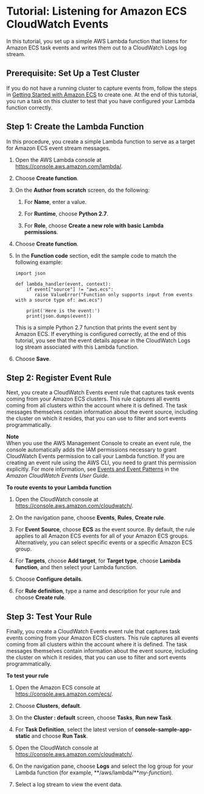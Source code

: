# Tutorial: Listening for Amazon ECS CloudWatch Events<a name="ecs_cwet"></a>

In this tutorial, you set up a simple AWS Lambda function that listens for Amazon ECS task events and writes them out to a CloudWatch Logs log stream\.

## Prerequisite: Set Up a Test Cluster<a name="cwet_step_1"></a>

If you do not have a running cluster to capture events from, follow the steps in [Getting Started with Amazon ECS](ECS_GetStarted.md) to create one\. At the end of this tutorial, you run a task on this cluster to test that you have configured your Lambda function correctly\. 

## Step 1: Create the Lambda Function<a name="cwet_step_2"></a>

In this procedure, you create a simple Lambda function to serve as a target for Amazon ECS event stream messages\. 

1. Open the AWS Lambda console at [https://console\.aws\.amazon\.com/lambda/](https://console.aws.amazon.com/lambda/)\.

1. Choose **Create function**\. 

1. On the **Author from scratch** screen, do the following:

   1. For **Name**, enter a value\. 

   1. For **Runtime**, choose **Python 2\.7**\.

   1. For **Role**, choose **Create a new role with basic Lambda permissions**\.

1. Choose **Create function**\.

1. In the **Function code** section, edit the sample code to match the following example:

   ```
   import json
   
   def lambda_handler(event, context):
       if event["source"] != "aws.ecs":
          raise ValueError("Function only supports input from events with a source type of: aws.ecs")
          
       print('Here is the event:')
       print(json.dumps(event))
   ```

   This is a simple Python 2\.7 function that prints the event sent by Amazon ECS\. If everything is configured correctly, at the end of this tutorial, you see that the event details appear in the CloudWatch Logs log stream associated with this Lambda function\.

1. Choose **Save**\.

## Step 2: Register Event Rule<a name="cwet_step_3"></a>

 Next, you create a CloudWatch Events event rule that captures task events coming from your Amazon ECS clusters\. This rule captures all events coming from all clusters within the account where it is defined\. The task messages themselves contain information about the event source, including the cluster on which it resides, that you can use to filter and sort events programmatically\. 

**Note**  
When you use the AWS Management Console to create an event rule, the console automatically adds the IAM permissions necessary to grant CloudWatch Events permission to call your Lambda function\. If you are creating an event rule using the AWS CLI, you need to grant this permission explicitly\. For more information, see [Events and Event Patterns](https://docs.aws.amazon.com/AmazonCloudWatch/latest/events/CloudWatchEventsandEventPatterns.html) in the *Amazon CloudWatch Events User Guide*\.

**To route events to your Lambda function**

1. Open the CloudWatch console at [https://console\.aws\.amazon\.com/cloudwatch/](https://console.aws.amazon.com/cloudwatch/)\.

1. On the navigation pane, choose **Events**, **Rules**, **Create rule**\.

1. For **Event Source**, choose **ECS** as the event source\. By default, the rule applies to all Amazon ECS events for all of your Amazon ECS groups\. Alternatively, you can select specific events or a specific Amazon ECS group\.

1. For **Targets**, choose **Add target**, for **Target type**, choose **Lambda function**, and then select your Lambda function\.

1. Choose **Configure details**\.

1. For **Rule definition**, type a name and description for your rule and choose **Create rule**\.

## Step 3: Test Your Rule<a name="cwet_step_4"></a>

 Finally, you create a CloudWatch Events event rule that captures task events coming from your Amazon ECS clusters\. This rule captures all events coming from all clusters within the account where it is defined\. The task messages themselves contain information about the event source, including the cluster on which it resides, that you can use to filter and sort events programmatically\. 

**To test your rule**

1. Open the Amazon ECS console at [https://console\.aws\.amazon\.com/ecs/](https://console.aws.amazon.com/ecs/)\.

1. Choose **Clusters**, **default**\.

1. On the **Cluster : default** screen, choose **Tasks**, **Run new Task**\.

1. For **Task Definition**, select the latest version of **console\-sample\-app\-static** and choose **Run Task**\.

1. Open the CloudWatch console at [https://console\.aws\.amazon\.com/cloudwatch/](https://console.aws.amazon.com/cloudwatch/)\.

1. On the navigation pane, choose **Logs** and select the log group for your Lambda function \(for example, **/aws/lambda/***my\-function*\)\.

1. Select a log stream to view the event data\. 